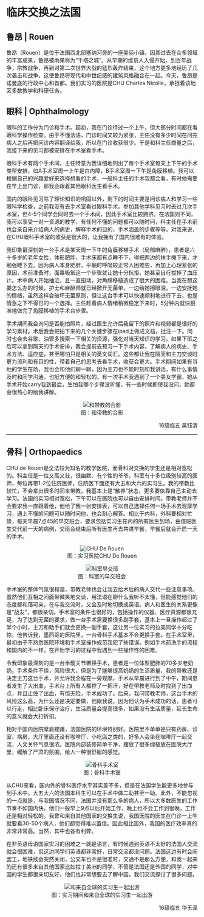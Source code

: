 # 临床交换之法国

## 鲁昂 | Rouen

鲁昂（Rouen）是位于法国西北部塞纳河旁的一座美丽小镇。因其过去在众多领域的丰富成果，鲁昂被雨果称为“千塔之城”。从早期的维京人入侵开始，到百年战争，宗教战争，再到对第二次世界大战的猛烈轰炸结束，这个地方更多地经历了几次袭击和战争，这使鲁昂将现代和中世纪感的建筑风格融合在一起。今天，鲁昂是诺曼底的行政中心和首都。我们实习的医院是CHU Charles Nicolle，承担着该地区多数教学和科研任务。

## 眼科 | Ophthalmology

眼科的工作分为门诊和手术。起初，我在门诊待过一个上午，但大部分时间都在看眼科学操作检查。由于不懂法语，门诊时间又较为紧张，主任没有多少时间在问完病人之后再把问诊内容翻译给我，所以在门诊收获很少。于是和科主任商量之后，我接下来的见习都被安排在手术室看手术。

眼科手术有两个手术间，主任特意为我详细地列出了每个手术室每天上下午的手术类型安排，如A手术室周一上午是白内障，B手术室周一下午是角膜移植。我可以根据自己的兴趣爱好来选择想看的手术，一般科主任的手术我都会看，有时他需要在早上出门诊，那我会跟着其他眼科医生看手术。

国内的眼科见习除了理论知识的巩固以外，剩下的时间主要是问诊病人和学习一些眼科学检查，之前我没有去手术室看过眼科手术。参加其他学科见习时去过几次手术室，但4-5个同学会同时去一个手术间，因此手术室比较拥挤。在法国则不同，我可以享受一对一资源的教学，有任何不懂的问题都可以随时问，科主任在手术前也会亲自来介绍病人的病史，解释手术的目的，手术涵盖的步骤等等。对我来说，在CHU眼科手术室的收获是很大的，让我拥有了国内很难有的体验。

我印象最深刻的一台手术是某天周一下午的角膜移植手术（局部麻醉），患者是六十多岁的老年女性，体形肥胖，手术床都有点睡不下，得把两边的扶手摊下来，才勉强睡下去。因为病人本身肥胖，平躺时呼吸较正常人困难些，再加上心理紧张的原因，术前准备时，面罩吸氧这一个步骤就让她十分抗拒，她甚至自行拔掉了血压计。术中病人开始抽泣，且一直扭动，对角膜移植造成了很大的困难。当我在想这要怎么办的时候，护士和麻醉师就已经掀开无菌单，一边给她擦眼泪，一边安抚她的情绪，虽然这样会破坏无菌原则，但让这台手术可以快速顺利地进行下去，也是情急之下不得已的一个选择。主任趁着病人情绪稍微稳定下来时，5分钟内就快狠准地做完了角膜移植的手术台步骤。

手术期间我会询问是否能拍照片，经过医生允许后我留下的照片和视频都是很好的学习素材。术后我会把拍下来的几个关键步骤在ipad上做成文档，批注一下。同时也会去谷歌、油管多搜索一下相关的资源，强化对当天知识的学习。如果下班之后可以拿到隔天的手术安排，我会提前去预习一下手术内容，了解病人的病史、手术方法、适应症，甚至哪怕只是相关的英文词汇。这些都让我在隔天和主刀交谈时更为流利和有目的性，带着自己的思考去看手术，收获会更大。手术期间如果有当地的学生在场，我也会和他们聊一聊，因为主刀也不能时刻和我讲话，有什么事情及时和同学沟通，也挺方便的和轻松的。有一次手术我遇到了一个美女学霸，她从手术开始carry我到最后，生怕我哪个步骤没听懂，有一些时候即使我没问，她都会很热心的给我讲解。

<p align="center">
<img src="https://xunlutzp.gitee.io/Image/Ch8_2-3_1.webp" alt="和带教的合影">
<br/>图：和带教的合影
</p>
<p align="right">16级临五 吴钰清</p>

----

## 骨科 | Orthopaedics

CHU de Rouen是全法较为知名的教学医院，而骨科对交换的学生还是相对宽松的。科主任是一位又高又壮，很幽默、有个性的爷爷。科室有十多位级别较高的医师，每位再带1-2位住院医师，住院医下面还有大五和大六的实习生。我的带教比较忙，不会拿出很多时间来带教，我基本上是“散养”状态，更多要依靠自己主动去学习。法国的实习相对宽松，下午可以在医院也可以自由安排时间。带教老师并不会要求我一直跟着他，他给了我一张安排表，可以自己选择任何一场手术去观摩学习，遇上不懂的问题可以随时问他，也会耐心解答。相比于内科，外科要相对忙碌，每天早晨7点45的早交班会，要求包括实习生在内的所有医生到场，由值班医生交代前一天的病例，交班会结束后所有医生再去共进早餐，早餐后就会开启一天的手术。

<p align="center">
<img src="https://xunlutzp.gitee.io/Image/Ch8_2-3_2.jpeg" alt="CHU De Rouen">
<br/>图：实习医院CHU De Rouen
</p>
<p align="center">
<img src="https://xunlutzp.gitee.io/Image/Ch8_2-3_3.jpeg" alt="科室早交班">
<br/>图：科室的早交班会
</p>

手术室的整体气氛很和谐，带教老师也会让我去给术后的病人交代一些注意事项。虽然他们互相之间面带微笑地交谈，用法语在聊什么我听不太懂，但能感觉他们的态度都和蔼可亲，在与我交流时，又会及时地切换成英语。病人和医生的关系更像是“战友”，都很亲切。手术室的条件也很好的，包括操作的仪器、医疗资源都很充足，为了达到无菌的要求，做一台手术需要换很多副手套，基本上一旦操作超过了半个小时，主刀和助手们就会更换一副手套，这让另一位实习的拉美同学十分吃惊，他告诉我，墨西哥的医院里，一台骨科手术基本不会更换手套。在手术室里，最初由于不熟悉医院环境和手术室操作规范我犯了些错误。例如手术前洗手的流程和国内的不一样，在开始学习的过程中我遇到一些操作性的困难。

令我印象最深刻的是一台半髋关节置换手术，患者是一位体型肥胖的70多岁老奶奶，手术条件不佳，风险很大，但是为了能够提高奶奶的生活质量，我的带教还是决定主刀这台手术，并允许我全程在一旁观摩，手术从早晨进行到了中午，期间患者发生了大出血，手术台上所有人都捏了一把汗，好在带教老师及时找到了出血点，并且止住了出血，有惊无险，手术成功了。后来，我问带教老师，这台手术的风险这么高，为什么还是决定要做，他跟我说，因为他认为手术成功的话，患者可以行走，相比卧床保守治疗，生活质量会提高很多，如果没有生活质量，延长生命的意义就会大打折扣。

相对于国内医院摩肩接踵，法国医院的环境特别好。医院里不单单是只有药房、诊室、病房，大厅里面还设有咖啡厅、小吃店之类的，好多人会坐在咖啡厅一起交流，人文关怀气息很浓。医院内部装修简单干净，摆放了很多绿植放在医院大厅里，缓解了严肃的氛围，给人一种很舒服的感觉。

<p align="center">
<img src="https://xunlutzp.gitee.io/Image/Ch8_2-3_4.jpeg" alt="骨科手术室">
<br/>图：骨科手术室
</p>

从CHU来看，国内外的骨科医疗水平其实差不多，但是在法国学生能更多地参与到手术中。大五大六的法国本科生可以在手术中做二助甚至一助。此外，不能忽视的一点就是，与我国情况不同，法国并没有那么多的病人，所以大多数医生的工作节奏不如国内快，他们一般早上9点以后开始工作，晚上也不会工作到很晚，工作还是相对轻松的。我曾和来自其他国家的交换生说，我国医院的医生在门诊一上午就要看30-50个病人，他们都觉得难以置信。因此相比国外，我国的医疗效率真的非常非常高。当然，其中也各有利弊。

在非英语母语国家实习的困难之一就是语言，有时候遇到英语不太好的法国人交流就会很困难，但这边同学们英语都非常好，日常交流都没问题。法国这边有时会闹罢工，地铁线会突然关闭，公交车也不是很准时，交通不是那么方便。和我一起来的还有很多来自其他国家比如拉丁美洲的同学，不管是法国还是外国的同学，对中国的学生都很亲切友好，他们也非常想要去了解中国，我们交流探讨了很多问题。

<p align="center">
<img src="https://xunlutzp.gitee.io/Image/Ch8_2-3_5.jpeg" alt="和来自全球的实习生一起出游">
<br/>图：实习期间和来自全球的实习生一起出游
</p>
<p align="right">16级临五 华玉泽</p>